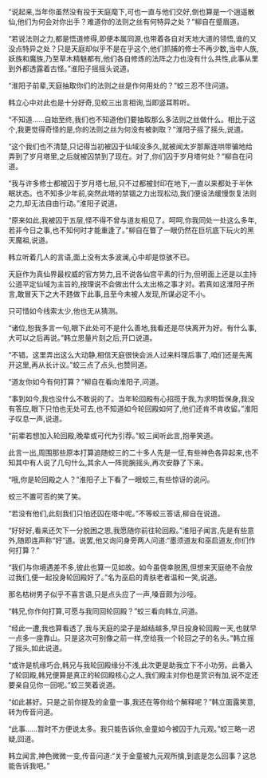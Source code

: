 
“说起来,当年你虽然没有投于天庭麾下,可也一直与他们交好,倒也算是一个逍遥散仙,他们为何会对你出手？难道你的法则之丝有何特异之处？”柳自在蹙眉道。

“若说法则之力,都是悟道修得,即便本属同源,也带着各自对天地大道的领悟,谁的又没点特异之处？只是天庭却似乎不是在乎这个,他们抓捕的修士不再少数,当中人族,妖族和魔族,乃至草木精魅都有,他们各自修炼的法阵之力也没有什么共性,此事从里到外都透露着古怪。”淮阳子摇摇头说道。

“淮阳子前辈,天庭抽取你们的法则之丝是作何用处的？”蛟三忍不住问道。

韩立心中对此也是十分好奇,见蛟三出言相询,当即竖耳聆听。

“不知道……自始至终,我们也不知道他们要抽取那么多法则之丝做什么。相比于这个,我更觉得奇怪的是,你的法则之丝为何没有被剥取？”淮阳子摇了摇头,说道。

“这个我们也不清楚,只记得当初被囚于仙域没多久,就被闻太岁那厮连哄带骗地给弄到了岁月塔里,之后就被囚禁到了现在。对了,你们囚于岁月塔何处？”柳自在问道。

“我与许多修士都被囚于岁月塔七层,只不过都被封印在地下,一直以来都处于半休眠状态。也不知多少年前,突然此塔的禁锢之力出现松动,我们便设法缓慢恢复法则之力,却无法自由行动。”淮阳子说道。

“原来如此,我被囚于五层,怪不得不曾与道友相见了。呵呵,你我同处一处这么多年,若非今日之事,也不知何时才能重逢了。”柳自在瞥了一眼仍然在巨坑底下玩火的黑天魔祖,说道。

韩立听着几人的言语,面上没有太多波澜,心中却是惊骇不已。

天庭作为真仙界最权威的官方势力,且不说各仙宫平素的行为,但明面上还是以主持公道平定仙域为主旨的,按理说不会做出什么太出格之事才对。若真如这淮阳子所言,敢冒天下之大不韪做下此事,且至今未被人发现,所谋必定不小。

只可惜如今线索太少,他也无从猜测。

“诸位,恕我多言一句,眼下此处可不是什么善地,我看还是尽快离开为好。有什么事,大可以之后再说。”韩立思量片刻之后,开口说道。

“不错。这里弄出这么大动静,相信天庭很快会派人过来料理后事了,咱们还是先离开这里,再从长计议。”蛟三点了点头,也赞同道。

“道友你如今有何打算？”柳自在看向淮阳子,问道。

“事到如今,我也没什么不敢说的了。当年轮回殿有心招揽于我,为求明哲保身,我没有答应,眼下只怕也无处可去,也不知道如今轮回殿如何了,他们还肯不肯收留。”淮阳子叹息一声,说道。

“前辈若想加入轮回殿,晚辈或可代为引荐。”蛟三闻听此言,抱拳笑道。

此言一出,周围那些原本打算追随蛟三的二十多人先是一怔,有些神色各异起来,也不知其中有人说了几句什么,其余人一阵扼腕摇头,再次安静了下来。

“哦,你是轮回殿之人？”淮阳子上下看了一眼蛟三,有些惊讶的说问。

蛟三不置可否的笑了笑。

“若没有他们,此刻我们只怕还囚在塔中呢。”不等蛟三答话,柳自在说道。

“好好好,看来还欠下一分脱困之恩,我愿随你前往轮回殿。”淮阳子闻言,先是有些意外,随即连声称“好”道。说罢,他又询问身旁两人问道:“墨须道友和巫启道友,你们作何打算？”

“我们与你境遇差不多,彼此也算一见如故。如今虽侥幸脱困,但想来天庭绝不会放过我们,便一起投身轮回殿好了。”名为巫启的青肤老者温和一笑,说道。

那名枯树男子似乎不喜言语,只是点头应了一声,嗓音颇为沙哑。

“韩兄,你作何打算,可愿与我同回轮回殿？”蛟三看向韩立,问道。

“经此一遭,我也算看透了,我与天庭的梁子是越结越多,早日投身轮回殿一天,也就早一点多一座靠山。只是这次可别像之前一样,空给我一个轮回之子的名头。”韩立摇了摇头,如此说道。

“或许是机缘巧合,韩兄与我轮回殿缘分不浅,此次更是助我立下不小功劳。此番入了轮回殿,韩兄便算是真正的轮回殿核心之人,我们殿主对你也是赏识有加,说不定还要亲自见你一回呢。”蛟三笑着说道。

“如此甚好。只是之前你提及的金童一事,我还在等你给个解释呢？”韩立面露笑意,转为传音问道。

“此事……暂时不方便说太多。我只能告诉你,金童如今被囚于九元观。”蛟三略一迟疑,回道。

韩立闻言,神色微微一变,传音问道:“关于金童被九元观所擒,到底是怎么回事？这总能告诉我吧。”